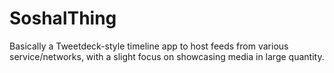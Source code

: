 # SoshalThing

Basically a Tweetdeck-style timeline app to host feeds from various service/networks, with a slight focus on showcasing media in large quantity.
